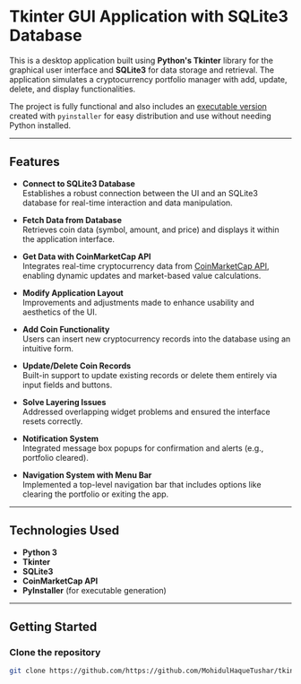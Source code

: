 # Tkinter GUI Application with SQLite3 Database

This is a desktop application built using **Python's Tkinter** library for the graphical user interface and **SQLite3** for data storage and retrieval. The application simulates a cryptocurrency portfolio manager with add, update, delete, and display functionalities.

The project is fully functional and also includes an [executable version](https://github.com/MohidulHaqueTushar/tkinter_sqlite3_gui_app/tree/main/dist) created with `pyinstaller` for easy distribution and use without needing Python installed.

---

## Features

- **Connect to SQLite3 Database**  
  Establishes a robust connection between the UI and an SQLite3 database for real-time interaction and data manipulation.

- **Fetch Data from Database**  
  Retrieves coin data (symbol, amount, and price) and displays it within the application interface.

- **Get Data with CoinMarketCap API**  
  Integrates real-time cryptocurrency data from [CoinMarketCap API](https://coinmarketcap.com/api/), enabling dynamic updates and market-based value calculations.

- **Modify Application Layout**  
  Improvements and adjustments made to enhance usability and aesthetics of the UI.

- **Add Coin Functionality**  
  Users can insert new cryptocurrency records into the database using an intuitive form.

- **Update/Delete Coin Records**  
  Built-in support to update existing records or delete them entirely via input fields and buttons.

- **Solve Layering Issues**  
  Addressed overlapping widget problems and ensured the interface resets correctly.

- **Notification System**  
  Integrated message box popups for confirmation and alerts (e.g., portfolio cleared).

- **Navigation System with Menu Bar**  
  Implemented a top-level navigation bar that includes options like clearing the portfolio or exiting the app.

---

## Technologies Used

- **Python 3**
- **Tkinter**
- **SQLite3**
- **CoinMarketCap API**
- **PyInstaller** (for executable generation)

---

## Getting Started

### Clone the repository

```bash
git clone https://github.com/https://github.com/MohidulHaqueTushar/tkinter_sqlite3_gui_app.git
```
